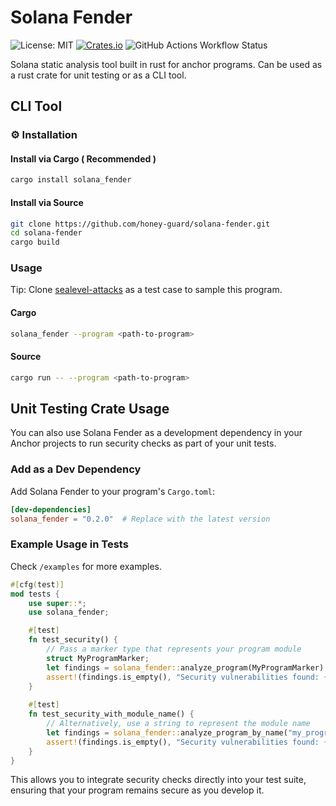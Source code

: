 # Solana Fender

![License: MIT](https://img.shields.io/badge/License-MIT-red.svg) [![Crates.io](https://img.shields.io/crates/v/solana_fender?color=blue)](https://crates.io/crates/solana_fender) <img alt="GitHub Actions Workflow Status" src="https://img.shields.io/github/actions/workflow/status/honey-guard/solana-fender/rust.yml">

Solana static analysis tool built in rust for anchor programs. Can be used as a rust crate for unit testing or as a CLI tool.

## CLI Tool 

### ⚙️ Installation

#### Install via Cargo ( Recommended )

```bash
cargo install solana_fender
```

#### Install via Source

```bash
git clone https://github.com/honey-guard/solana-fender.git
cd solana-fender
cargo build
```

### Usage

Tip: Clone [sealevel-attacks](https://github.com/coral-xyz/sealevel-attacks) as a test case to sample this program.

#### Cargo
```bash
solana_fender --program <path-to-program>
```

#### Source
```bash
cargo run -- --program <path-to-program>
```

## Unit Testing Crate Usage

You can also use Solana Fender as a development dependency in your Anchor projects to run security checks as part of your unit tests.

### Add as a Dev Dependency

Add Solana Fender to your program's `Cargo.toml`:

```toml
[dev-dependencies]
solana_fender = "0.2.0"  # Replace with the latest version
```

### Example Usage in Tests

Check `/examples` for more examples.

```rust
#[cfg(test)]
mod tests {
    use super::*;
    use solana_fender;

    #[test]
    fn test_security() {
        // Pass a marker type that represents your program module
        struct MyProgramMarker;
        let findings = solana_fender::analyze_program(MyProgramMarker).unwrap();
        assert!(findings.is_empty(), "Security vulnerabilities found: {:?}", findings);
    }
    
    #[test]
    fn test_security_with_module_name() {
        // Alternatively, use a string to represent the module name
        let findings = solana_fender::analyze_program_by_name("my_program").unwrap();
        assert!(findings.is_empty(), "Security vulnerabilities found: {:?}", findings);
    }
}
```

This allows you to integrate security checks directly into your test suite, ensuring that your program remains secure as you develop it.
